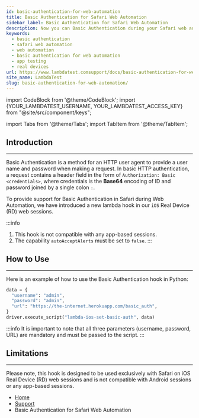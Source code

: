 ```yaml
---
id: basic-authentication-for-web-automation
title: Basic Authentication for Safari Web Automation
sidebar_label: Basic Authentication for Safari Web Automation
description: Now you can Basic Authentication during your Safari web automation sessions on iOS real devices with LambdaTest Real Device Cloud Platform with 3000+ real mobile devices.
keywords:
  - basic authentication
  - safari web automation
  - web automation
  - basic authentication for web automation
  - app testing
  - real devices
url: https://www.lambdatest.comsupport/docs/basic-authentication-for-web-automation/
site_name: LambdaTest
slug: basic-authentication-for-web-automation/
---
```


import CodeBlock from '@theme/CodeBlock';
import {YOUR_LAMBDATEST_USERNAME, YOUR_LAMBDATEST_ACCESS_KEY} from "@site/src/component/keys";

import Tabs from '@theme/Tabs';
import TabItem from '@theme/TabItem';

<script type="application/ld+json"
      dangerouslySetInnerHTML={{ __html: JSON.stringify({
       "@context": "https://schema.org",
        "@type": "BreadcrumbList",
        "itemListElement": [{
          "@type": "ListItem",
          "position": 1,
          "name": "Home",
          "item": "https://www.lambdatest.com"
        },{
          "@type": "ListItem",
          "position": 2,
          "name": "Support",
          "item": "https://www.lambdatest.com/support/docs/"
        },{
          "@type": "ListItem",
          "position": 3,
          "name": "Biometric Authentication",
          "item": "https://www.lambdatest.com/support/docs/basic-authentication-for-web-automation/"
        }]
      })
    }}
></script>

## Introduction
---
Basic Authentication is a method for an HTTP user agent to provide a user name and password when making a request. In basic HTTP authentication, a request contains a header field in the form of `Authorization: Basic <credentials>`, where credentials is the **Base64** encoding of ID and password joined by a single colon `:`.

To provide support for Basic Authentication in Safari during Web Automation, we have introduced a new lambda hook in our `iOS` Real Device (RD) web sessions.


:::info
1. This hook is not compatible with any app-based sessions.
2. The capability `autoAcceptAlerts` must be set to `false`.
:::

## How to Use
---
Here is an example of how to use the Basic Authentication hook in Python:

```python
data = {
  "username": "admin",
  "password": "admin",
  "url": "https://the-internet.herokuapp.com/basic_auth",
}
driver.execute_script("lambda-ios-set-basic-auth", data)
```

:::info
It is important to note that all three parameters (username, password, URL) are mandatory and must be passed to the script.
:::

## Limitations
---
Please note, this hook is designed to be used exclusively with Safari on iOS Real Device (RD) web sessions and is not compatible with Android sessions or any app-based sessions.


<nav aria-label="breadcrumbs">
  <ul className="breadcrumbs">
    <li className="breadcrumbs__item">
      <a className="breadcrumbs__link" target="_self" href="https://www.lambdatest.com">
        Home
      </a>
    </li>
    <li className="breadcrumbs__item">
      <a className="breadcrumbs__link" target="_self" href="https://www.lambdatest.com/support/docs/">
        Support
      </a>
    </li>
    <li className="breadcrumbs__item breadcrumbs__item--active">
      <span className="breadcrumbs__link">
      Basic Authentication for Safari Web Automation</span>
    </li>
  </ul>
</nav>

